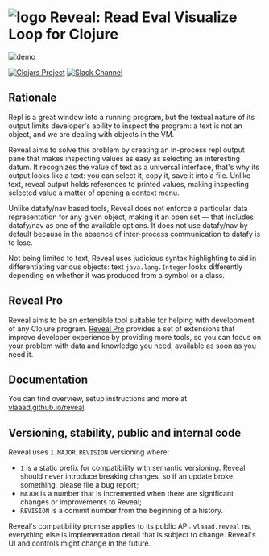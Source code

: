 # ![logo](src/vlaaad/reveal/logo-32.png) Reveal: Read Eval Visualize Loop for Clojure

![demo](https://vlaaad.github.io/assets/reveal/demo.gif)

[![Clojars Project](https://img.shields.io/clojars/v/vlaaad/reveal.svg?logo=clojure&logoColor=white&style=for-the-badge)](https://clojars.org/vlaaad/reveal)
[![Slack Channel](https://img.shields.io/badge/slack-clojurians%20%23reveal-blue.svg?logo=slack&style=for-the-badge)](https://clojurians.slack.com/messages/reveal/)

## Rationale

Repl is a great window into a running program, but the textual nature of its 
output limits developer's ability to inspect the program: a text is not an 
object, and we are dealing with objects in the VM.

Reveal aims to solve this problem by creating an in-process repl output pane 
that makes inspecting values as easy as selecting an interesting datum. It 
recognizes the value of text as a universal interface, that's why its output 
looks like a text: you can select it, copy it, save it into a file. Unlike text,
reveal output holds references to printed values, making inspecting selected 
value a matter of opening a context menu.

Unlike datafy/nav based tools, Reveal does not enforce a particular data 
representation for any given object, making it an open set — that includes 
datafy/nav as one of the available options. It does not use datafy/nav by 
default because in the absence of inter-process communication to datafy is 
to lose.

Not being limited to text, Reveal uses judicious syntax highlighting to aid 
in differentiating various objects: text `java.lang.Integer` looks differently 
depending on whether it was produced from a symbol or a class.

## Reveal Pro

Reveal aims to be an extensible tool suitable for helping with development of 
any Clojure program. [Reveal Pro](https://vlaaad.github.io/reveal-pro) provides 
a set of extensions that improve developer experience by providing more tools, 
so you can focus on your problem with data and knowledge you need, available 
as soon as you need it.

## Documentation

You can find overview, setup instructions and more at 
[vlaaad.github.io/reveal](https://vlaaad.github.io/reveal/).

## Versioning, stability, public and internal code

Reveal uses `1.MAJOR.REVISION` versioning where:
- `1` is a static prefix for compatibility with semantic versioning. Reveal
  should never introduce breaking changes, so if an update broke something, 
  please file a bug report;
- `MAJOR` is a number that is incremented when there are significant changes or 
  improvements to Reveal;
- `REVISION` is a commit number from the beginning of a history.

Reveal's compatibility promise applies to its public API: `vlaaad.reveal` ns, 
everything else is implementation detail that is subject to change. Reveal's UI 
and controls might change in the future.
